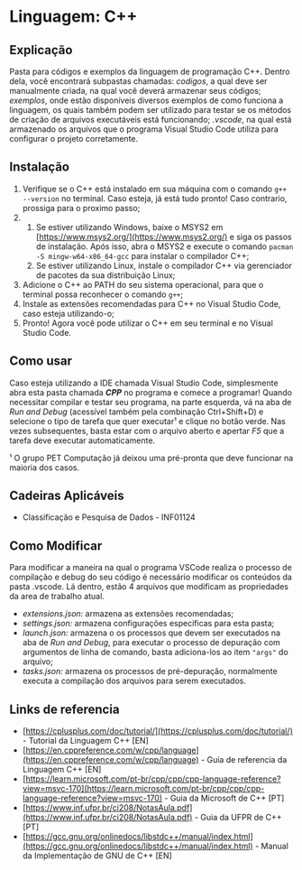 # Linguagem: C++

## Explicação

Pasta para códigos e exemplos da linguagem de programação C++. Dentro dela, você encontrará subpastas chamadas: *codigos*, a qual deve ser manualmente criada, na qual você deverá armazenar seus códigos; *exemplos*, onde estão disponíveis diversos exemplos de como funciona a linguagem, os quais também podem ser utilizado para testar se os métodos de criação de arquivos executáveis está funcionando; *.vscode*, na qual está armazenado os arquivos que o programa Visual Studio Code utiliza para configurar o projeto corretamente.

## Instalação

1. Verifique se o C++ está instalado em sua máquina com o comando `g++ --version` no terminal. Caso esteja, já está tudo pronto! Caso contrario, prossiga para o proximo passo;
2.
   1. Se estiver utilizando Windows, baixe o MSYS2 em [https://www.msys2.org/](https://www.msys2.org/) e siga os passos de instalação. Após isso, abra o MSYS2 e execute o comando `pacman -S mingw-w64-x86_64-gcc` para instalar o compilador C++;
   2. Se estiver utilizando Linux, instale o compilador C++ via gerenciador de pacotes da sua distribuição Linux;
3. Adicione o C++ ao PATH do seu sistema operacional, para que o terminal possa reconhecer o comando `g++`;
4. Instale as extensões recomendadas para C++ no Visual Studio Code, caso esteja utilizando-o;
5. Pronto! Agora você pode utilizar o C++ em seu terminal e no Visual Studio Code.

## Como usar

Caso esteja utilizando a IDE chamada Visual Studio Code, simplesmente abra esta pasta chamada ***CPP*** no programa e comece a programar! Quando necessitar compilar e testar seu programa, na parte esquerda, vá na aba de *Run and Debug* (acessível também pela combinação Ctrl+Shift+D) e selecione o tipo de tarefa que quer executar¹ e clique no botão verde. Nas vezes subsequentes, basta estar com o arquivo aberto e apertar *F5* que a tarefa deve executar automaticamente.

¹ O grupo PET Computação já deixou uma pré-pronta que deve funcionar na maioria dos casos.

## Cadeiras Aplicáveis

* Classificação e Pesquisa de Dados - INF01124

## Como Modificar

Para modificar a maneira na qual o programa VSCode realiza o processo de compilação e debug do seu código é necessário modificar os conteúdos da pasta .vscode. Lá dentro, estão 4  arquivos que modificam as propriedades da area de trabalho atual.

* *extensions.json:* armazena as extensões recomendadas;
* *settings.json:* armazena configurações especificas para esta pasta;
* *launch.json:* armazena o os processos que devem ser executados na aba de *Run and Debug*, para executar o processo de depuração com argumentos de linha de comando, basta adiciona-los ao item `"args"` do arquivo;
* *tasks.json:* armazena os processos de pré-depuração, normalmente executa a compilação dos arquivos para serem executados.

## Links de referencia

* [https://cplusplus.com/doc/tutorial/](https://cplusplus.com/doc/tutorial/) - Tutorial da Linguagem C++ [EN]
* [https://en.cppreference.com/w/cpp/language](https://en.cppreference.com/w/cpp/language) - Guia de referencia da Linguagem C++ [EN]
* [https://learn.microsoft.com/pt-br/cpp/cpp/cpp-language-reference?view=msvc-170](https://learn.microsoft.com/pt-br/cpp/cpp/cpp-language-reference?view=msvc-170) - Guia da Microsoft de C++ [PT]
* [https://www.inf.ufpr.br/ci208/NotasAula.pdf](https://www.inf.ufpr.br/ci208/NotasAula.pdf) - Guia da UFPR de C++ [PT]
* [https://gcc.gnu.org/onlinedocs/libstdc++/manual/index.html](https://gcc.gnu.org/onlinedocs/libstdc++/manual/index.html) - Manual da Implementação de GNU de C++ [EN]
